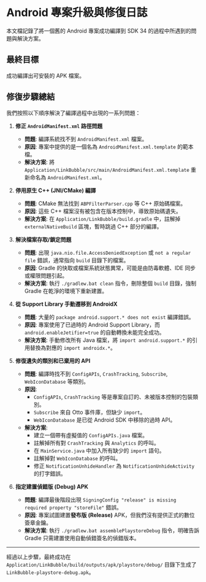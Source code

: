 # Android 專案升級與修復日誌

本文檔記錄了將一個舊的 Android 專案成功編譯到 SDK 34 的過程中所遇到的問題與解決方案。

## 最終目標

成功編譯出可安裝的 APK 檔案。

## 修復步驟總結

我們按照以下順序解決了編譯過程中出現的一系列問題：

1.  **修正 `AndroidManifest.xml` 路徑問題**
    *   **問題**: 編譯系統找不到 `AndroidManifest.xml` 檔案。
    *   **原因**: 專案中提供的是一個名為 `AndroidManifest.xml.template` 的範本檔。
    *   **解決方案**: 將 `Application/LinkBubble/src/main/AndroidManifest.xml.template` 重新命名為 `AndroidManifest.xml`。

2.  **停用原生 C++ (JNI/CMake) 編譯**
    *   **問題**: CMake 無法找到 `ABPFilterParser.cpp` 等 C++ 原始碼檔案。
    *   **原因**: 這些 C++ 檔案沒有被包含在版本控制中，導致原始碼遺失。
    *   **解決方案**: 在 `Application/LinkBubble/build.gradle` 中，註解掉 `externalNativeBuild` 區塊，暫時跳過 C++ 部分的編譯。

3.  **解決檔案存取/鎖定問題**
    *   **問題**: 出現 `java.nio.file.AccessDeniedException` 或 `not a regular file` 錯誤，通常指向 `build` 目錄下的檔案。
    *   **原因**: Gradle 的快取或檔案系統狀態異常，可能是由防毒軟體、IDE 同步或權限問題引起。
    *   **解決方案**: 執行 `./gradlew.bat clean` 指令，刪除整個 `build` 目錄，強制 Gradle 在乾淨的環境下重新建置。

4.  **從 Support Library 手動遷移到 AndroidX**
    *   **問題**: 大量的 `package android.support.* does not exist` 編譯錯誤。
    *   **原因**: 專案使用了已過時的 Android Support Library，而 `android.enableJetifier=true` 的自動轉換未能完全成功。
    *   **解決方案**: 手動修改所有 Java 檔案，將 `import android.support.*` 的引用替換為對應的 `import androidx.*`。

5.  **修復遺失的類別和已棄用的 API**
    *   **問題**: 編譯時找不到 `ConfigAPIs`, `CrashTracking`, `Subscribe`, `WebIconDatabase` 等類別。
    *   **原因**:
        *   `ConfigAPIs`, `CrashTracking` 等是專案自訂的、未被版本控制的包裝類別。
        *   `Subscribe` 來自 Otto 事件庫，但缺少 `import`。
        *   `WebIconDatabase` 是已從 Android SDK 中移除的過時 API。
    *   **解決方案**:
        *   建立一個帶有虛擬值的 `ConfigAPIs.java` 檔案。
        *   註解掉所有對 `CrashTracking` 與 `Analytics` 的呼叫。
        *   在 `MainService.java` 中加入所有缺少的 `import` 語句。
        *   註解掉對 `WebIconDatabase` 的呼叫。
        *   修正 `NotificationUnhideHandler` 為 `NotificationUnhideActivity` 的打字錯誤。

6.  **指定建置偵錯版 (Debug) APK**
    *   **問題**: 編譯最後階段出現 `SigningConfig "release" is missing required property "storeFile"` 錯誤。
    *   **原因**: 專案試圖建置**發布版 (Release)** APK，但我們沒有提供正式的數位簽章金鑰。
    *   **解決方案**: 執行 `./gradlew.bat assemblePlaystoreDebug` 指令，明確告訴 Gradle 只需建置使用自動偵錯簽名的偵錯版本。

---

經過以上步驟，最終成功在 `Application/LinkBubble/build/outputs/apk/playstore/debug/` 目錄下生成了 `LinkBubble-playstore-debug.apk`。
